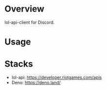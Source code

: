 # Overview
lol-api-client for Discord.

# Usage

# Stacks
- lol-api: https://developer.riotgames.com/apis
- Deno: https://deno.land/
